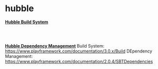 # hubble

<u><b>Hubble Build System</b></u>

<br><br>

<u><b>Hubble Dependency Management</b></u>
Build System: https://www.playframework.com/documentation/3.0.x/Build
DEpendency Management: https://www.playframework.com/documentation/2.0.4/SBTDependencies
